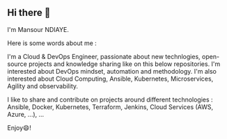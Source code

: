 ## Hi there 👋

I'm Mansour NDIAYE.

Here is some words about me : 

I'm a Cloud & DevOps Engineer, passionate about new technlogies, open-source projects and knowledge sharing like on this below repositories. I'm interested about DevOps mindset, automation and methodology. I'm also interested about Cloud Computing, Ansible, Kubernetes, Microservices, Agility and observability.

I like to share and contribute on projects around different technologies : Ansible, Docker, Kubernetes, Terraform, Jenkins, Cloud Services (AWS, Azure, ...), ...

Enjoy😄!
